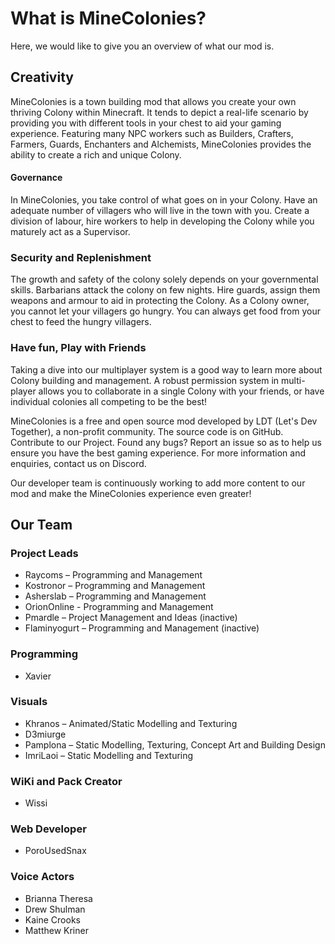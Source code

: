 
# What is MineColonies?
Here, we would like to give you an overview of what our mod is.

## Creativity 
MineColonies is a town building mod that allows you create your own thriving Colony within Minecraft. It tends to depict a real-life scenario by providing you with different tools in your chest to aid your gaming experience. Featuring many NPC workers such as Builders, Crafters, Farmers, Guards, Enchanters and Alchemists, MineColonies provides the ability to create a rich and unique Colony.

#### Governance
In MineColonies, you take control of what goes on in your Colony. Have an adequate number of villagers who will live in the town with you. Create a division of labour, hire workers to help in developing the Colony while you maturely act as a Supervisor.

### Security and Replenishment
The growth and safety of the colony solely depends on your governmental skills. Barbarians attack the colony on few nights. Hire guards, assign them weapons and armour to aid in protecting the Colony. As a Colony owner, you cannot let your villagers go hungry. You can always get food from your chest to feed the hungry villagers.

### Have fun, Play with Friends
Taking a dive into our multiplayer system is a good way to learn more about Colony building and management. A robust permission system in multi-player allows you to collaborate in a single Colony with your friends, or have individual colonies all competing to be the best!

MineColonies is a free and open source mod developed by LDT (Let's Dev Together), a non-profit community. The source code is on GitHub. Contribute to our Project. Found any bugs? Report an issue so as to help us ensure you have the best gaming experience. For more information and enquiries, contact us on Discord.

Our developer team is continuously working to add more content to our mod and make the MineColonies experience even greater!

## Our Team

### Project Leads
* Raycoms – Programming and Management
* Kostronor – Programming and Management
* Asherslab – Programming and Management
* OrionOnline - Programming and Management
* Pmardle – Project Management and Ideas (inactive)
* Flaminyogurt – Programming and Management (inactive)

### Programming ###
* Xavier

### Visuals
* Khranos – Animated/Static Modelling and Texturing 
* D3miurge 
* Pamplona – Static Modelling, Texturing, Concept Art and Building Design 
* ImriLaoi – Static Modelling and Texturing

### WiKi and Pack Creator 
* Wissi

 
### Web Developer
* PoroUsedSnax

### Voice Actors
* Brianna Theresa
* Drew Shulman 
* Kaine Crooks 
* Matthew Kriner
